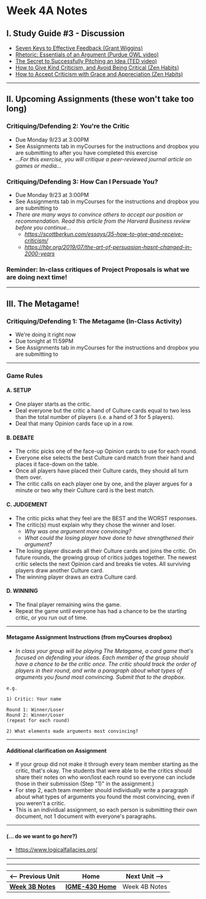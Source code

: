# Week 4A Notes

## I. Study Guide #3 - Discussion

- [Seven Keys to Effective Feedback (Grant Wiggins)](https://ascd.org/el/articles/seven-keys-to-effective-feedback)
- [Rhetoric: Essentials of an Argument (Purdue OWL video)](https://www.youtube.com/watch?v=KdE862C9YOI)
- [The Secret to Successfully Pitching an Idea (TED video)](https://www.youtube.com/watch?v=l0hVIH3EnlQ)
- [How to Give Kind Criticism, and Avoid Being Critical (Zen Habits)](https://zenhabits.net/how-to-give-kind-criticism-and-avoid-being-critical/)
- [How to Accept Criticism with Grace and Appreciation (Zen Habits)](https://zenhabits.net/how-to-accept-criticism-with-grace-and-appreciation/)

---

## II. Upcoming Assignments (these won't take too long)

### Critiquing/Defending 2: You're the Critic
- Due Monday 9/23 at 3:00PM
- See Assignments tab in myCourses for the instructions and dropbox you are submitting to after you have completed this exercise
- *...For this exercise, you will critique a peer-reviewed journal article on games or media...*

### Critiquing/Defending 3: How Can I Persuade You?
- Due Monday 9/23 at 3:00PM
- See Assignments tab in myCourses for the instructions and dropbox you are submitting to
- *There are many ways to convince others to accept our position or recommendation. Read this article from the Harvard Business review before you continue...*
  - *https://scottberkun.com/essays/35-how-to-give-and-receive-criticism/*
  - *https://hbr.org/2019/07/the-art-of-persuasion-hasnt-changed-in-2000-years*

### Reminder: In-class critiques of Project Proposals is what we are doing next time!

---

## III. The Metagame!
### Critiquing/Defending 1: The Metagame (In-Class Activity)
- We're doing it right now
- Due tonight at 11:59PM
- See Assignments tab in myCourses for the instructions and dropbox you are submitting to

---

### Game Rules
#### A. SETUP
- One player starts as the critic.
- Deal everyone but the critic a hand of Culture cards equal to two less than the total number of players (i.e. a hand of 3 for 5 players).
- Deal that many Opinion cards face up in a row.

#### B. DEBATE
- The critic picks one of the face-up Opinion cards to use for each round.
- Everyone else selects the best Culture card match from their hand and places it face-down on the table.
- Once all players have placed their Culture cards, they should all turn them over.
- The critic calls on each player one by one, and the player argues for a minute or two why their Culture card is the best match.

#### C. JUDGEMENT
- The critic picks what they feel are the BEST and the WORST responses.
- The critic(s) must explain why they chose the winner and loser.
  - *Why was one argument more convincing?*
  - *What could the losing player have done to have strengthened their argument?*
- The losing player discards all their Culture cards and joins the critic. On future rounds, the growing group of critics judges together. The newest critic selects the next Opinion card and breaks tie votes. All surviving players draw another Culture card.
- The winning player draws an extra Culture card.

#### D. WINNING
- The final player remaining wins the game.
- Repeat the game until everyone has had a chance to be the starting critic, or you run out of time.

---

#### Metagame Assignment Instructions (from myCourses dropbox)

- *In class your group will be playing The Metagame, a card game that's focused on defending your ideas. Each member of the group should have a chance to be the critic once. The critic should track the order of players in their round, and write a paragraph about what types of arguments you found most convincing. Submit that to the dropbox.*

```
e.g.

1) Critic: Your name

Round 1: Winner/Loser
Round 2: Winner/Loser
(repeat for each round)

2) What elements made arguments most convincing?

```

---

#### Additional clarification on Assignment
- If your group did not make it through every team member starting as the critic, that's okay. The students that were able to be the critics should share their notes on who won/lost each round so everyone can include those in their submission (Step "1)" in the assignment.)
- For step 2, each team member should individually write a paragraph about what types of arguments you found the most convincing, even if you weren't a critic. 
- This is an individual assignment, so each person is submitting their own document, not 1 document with everyone's paragraphs. 

---

#### (... do we want to go *here*?)
- https://www.logicalfallacies.org/
  
---
---

| <-- Previous Unit | Home | Next Unit -->
| --- | --- | --- 
|  [**Week 3B Notes**](3B.md)  |  [**IGME-430 Home**](../) | Week 4B Notes
